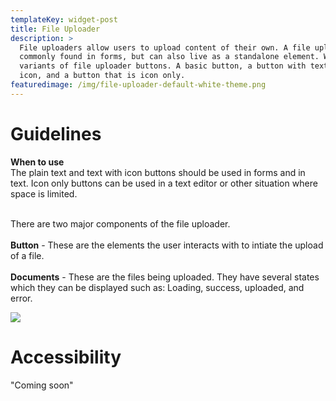 ```yaml
---
templateKey: widget-post
title: File Uploader
description: >
  File uploaders allow users to upload content of their own. A file uploader is
  commonly found in forms, but can also live as a standalone element. We have 3
  variants of file uploader buttons. A basic button, a button with text and an
  icon, and a button that is icon only.
featuredimage: /img/file-uploader-default-white-theme.png
---
```

# **Guidelines**

**When to use**\
The plain text and text with icon buttons should be used in forms and in text. Icon only buttons can be used in a text editor or other situation where space is limited.

\
There are two major components of the file uploader.\
\
**Button** - These are the elements the user interacts with to intiate the upload of a file.\
\
**Documents** - These are the files being uploaded. They have several states which they can be displayed such as: Loading, success, uploaded, and error.

![](/img/file-uploader-default-white-theme.png)

# **Accessibility**

"Coming soon"